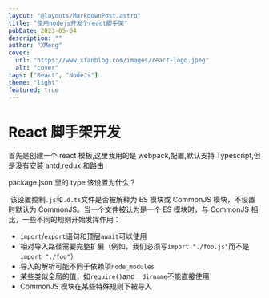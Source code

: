 ```yaml
---
layout: "@layouts/MarkdownPost.astro"
title: "使用nodejs开发个react脚手架"
pubDate: 2023-05-04
description: ""
author: "XMeng"
cover:
  url: "https://www.xfanblog.com/images/react-logo.jpeg"
  alt: "cover"
tags: ["React", "NodeJs"]
theme: "light"
featured: true
---
```


# React 脚手架开发

首先是创建一个 react 模板,这里我用的是 webpack,配置,默认支持 Typescript,但是没有安装 antd,redux 和路由

package.json 里的 type 该设置为什么？

​ 该设置控制`.js`和`.d.ts`文件是否被解释为 ES 模块或 CommonJS 模块，不设置时默认为 CommonJS。当一个文件被认为是一个 ES 模块时，与 CommonJS
相比，一些不同的规则开始发挥作用：

- `import`/`export`语句和顶层`await`可以使用
- 相对导入路径需要完整扩展（例如，我们必须写`import "./foo.js"`而不是`import "./foo"`）
- 导入的解析可能不同于依赖项`node_modules`
- 某些类似全局的值，如`require()`and`__dirname`不能直接使用
- CommonJS 模块在某些特殊规则下被导入
